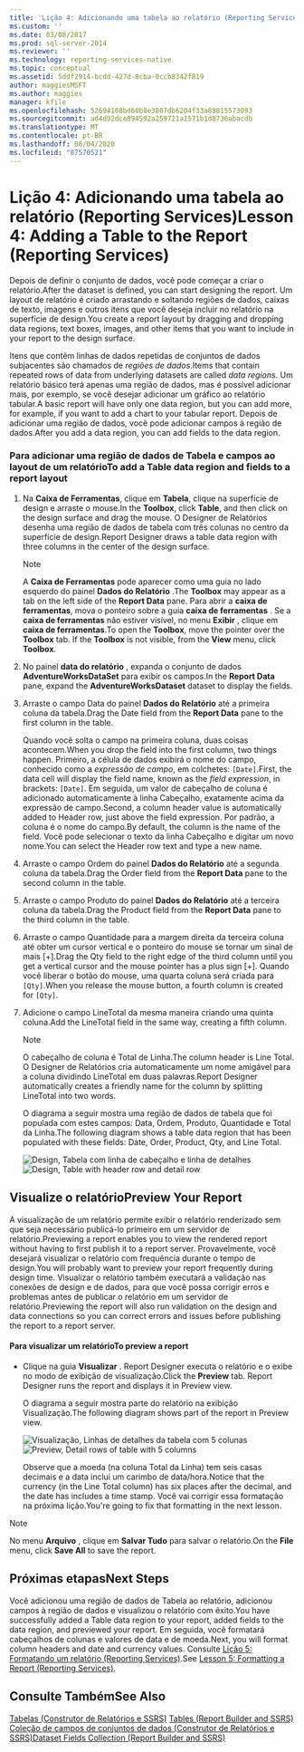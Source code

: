```yaml
---
title: 'Lição 4: Adicionando uma tabela ao relatório (Reporting Services) | Microsoft Docs'
ms.custom: ''
ms.date: 03/08/2017
ms.prod: sql-server-2014
ms.reviewer: ''
ms.technology: reporting-services-native
ms.topic: conceptual
ms.assetid: 5ddf2914-bcdd-427d-8cba-0ccb8342f819
author: maggiesMSFT
ms.author: maggies
manager: kfile
ms.openlocfilehash: 52694168bd60b8e3807db6204f33a89815573093
ms.sourcegitcommit: ad4d92dce894592a259721a1571b1d8736abacdb
ms.translationtype: MT
ms.contentlocale: pt-BR
ms.lasthandoff: 08/04/2020
ms.locfileid: "87570521"
---
```

# <a name="lesson-4-adding-a-table-to-the-report-reporting-services"></a><span data-ttu-id="eaec6-102">Lição 4: Adicionando uma tabela ao relatório (Reporting Services)</span><span class="sxs-lookup"><span data-stu-id="eaec6-102">Lesson 4: Adding a Table to the Report (Reporting Services)</span></span>
  <span data-ttu-id="eaec6-103">Depois de definir o conjunto de dados, você pode começar a criar o relatório.</span><span class="sxs-lookup"><span data-stu-id="eaec6-103">After the dataset is defined, you can start designing the report.</span></span> <span data-ttu-id="eaec6-104">Um layout de relatório é criado arrastando e soltando regiões de dados, caixas de texto, imagens e outros itens que você deseja incluir no relatório na superfície de design.</span><span class="sxs-lookup"><span data-stu-id="eaec6-104">You create a report layout by dragging and dropping data regions, text boxes, images, and other items that you want to include in your report to the design surface.</span></span>  
  
 <span data-ttu-id="eaec6-105">Itens que contêm linhas de dados repetidas de conjuntos de dados subjacentes são chamados de *regiões de dados*.</span><span class="sxs-lookup"><span data-stu-id="eaec6-105">Items that contain repeated rows of data from underlying datasets are called *data regions*.</span></span> <span data-ttu-id="eaec6-106">Um relatório básico terá apenas uma região de dados, mas é possível adicionar mais, por exemplo, se você desejar adicionar um gráfico ao relatório tabular.</span><span class="sxs-lookup"><span data-stu-id="eaec6-106">A basic report will have only one data region, but you can add more, for example, if you want to add a chart to your tabular report.</span></span> <span data-ttu-id="eaec6-107">Depois de adicionar uma região de dados, você pode adicionar campos à região de dados.</span><span class="sxs-lookup"><span data-stu-id="eaec6-107">After you add a data region, you can add fields to the data region.</span></span>  
  
### <a name="to-add-a-table-data-region-and-fields-to-a-report-layout"></a><span data-ttu-id="eaec6-108">Para adicionar uma região de dados de Tabela e campos ao layout de um relatório</span><span class="sxs-lookup"><span data-stu-id="eaec6-108">To add a Table data region and fields to a report layout</span></span>  
  
1.  <span data-ttu-id="eaec6-109">Na **Caixa de Ferramentas**, clique em **Tabela**, clique na superfície de design e arraste o mouse.</span><span class="sxs-lookup"><span data-stu-id="eaec6-109">In the **Toolbox**, click **Table**, and then click on the design surface and drag the mouse.</span></span> <span data-ttu-id="eaec6-110">O Designer de Relatórios desenha uma região de dados de tabela com três colunas no centro da superfície de design.</span><span class="sxs-lookup"><span data-stu-id="eaec6-110">Report Designer draws a table data region with three columns in the center of the design surface.</span></span>  
  
    > [!NOTE]  
    >  <span data-ttu-id="eaec6-111">A **Caixa de Ferramentas** pode aparecer como uma guia no lado esquerdo do painel **Dados do Relatório** .</span><span class="sxs-lookup"><span data-stu-id="eaec6-111">The **Toolbox** may appear as a tab on the left side of the **Report Data** pane.</span></span> <span data-ttu-id="eaec6-112">Para abrir a **caixa de ferramentas**, mova o ponteiro sobre a guia **caixa de ferramentas** . Se a **caixa de ferramentas** não estiver visível, no menu **Exibir** , clique em **caixa de ferramentas**.</span><span class="sxs-lookup"><span data-stu-id="eaec6-112">To open the **Toolbox**, move the pointer over the **Toolbox** tab. If the **Toolbox** is not visible, from the **View** menu, click **Toolbox**.</span></span>  
  
2.  <span data-ttu-id="eaec6-113">No painel **data do relatório** , expanda o conjunto de dados **AdventureWorksDataSet** para exibir os campos.</span><span class="sxs-lookup"><span data-stu-id="eaec6-113">In the **Report Data** pane, expand the **AdventureWorksDataset** dataset to display the fields.</span></span>  
  
3.  <span data-ttu-id="eaec6-114">Arraste o campo Data do painel **Dados do Relatório** até a primeira coluna da tabela.</span><span class="sxs-lookup"><span data-stu-id="eaec6-114">Drag the Date field from the **Report Data** pane to the first column in the table.</span></span>  
  
     <span data-ttu-id="eaec6-115">Quando você solta o campo na primeira coluna, duas coisas acontecem.</span><span class="sxs-lookup"><span data-stu-id="eaec6-115">When you drop the field into the first column, two things happen.</span></span> <span data-ttu-id="eaec6-116">Primeiro, a célula de dados exibirá o nome do campo, conhecido como a *expressão de campo*, em colchetes: `[Date]`.</span><span class="sxs-lookup"><span data-stu-id="eaec6-116">First, the data cell will display the field name, known as the *field expression*, in brackets: `[Date]`.</span></span> <span data-ttu-id="eaec6-117">Em seguida, um valor de cabeçalho de coluna é adicionado automaticamente à linha Cabeçalho, exatamente acima da expressão de campo.</span><span class="sxs-lookup"><span data-stu-id="eaec6-117">Second, a column header value is automatically added to Header row, just above the field expression.</span></span> <span data-ttu-id="eaec6-118">Por padrão, a coluna é o nome do campo.</span><span class="sxs-lookup"><span data-stu-id="eaec6-118">By default, the column is the name of the field.</span></span> <span data-ttu-id="eaec6-119">Você pode selecionar o texto da linha Cabeçalho e digitar um novo nome.</span><span class="sxs-lookup"><span data-stu-id="eaec6-119">You can select the Header row text and type a new name.</span></span>  
  
4.  <span data-ttu-id="eaec6-120">Arraste o campo Ordem do painel **Dados do Relatório** até a segunda coluna da tabela.</span><span class="sxs-lookup"><span data-stu-id="eaec6-120">Drag the Order field from the **Report Data** pane to the second column in the table.</span></span>  
  
5.  <span data-ttu-id="eaec6-121">Arraste o campo Produto do painel **Dados do Relatório** até a terceira coluna da tabela.</span><span class="sxs-lookup"><span data-stu-id="eaec6-121">Drag the Product field from the **Report Data** pane to the third column in the table.</span></span>  
  
6.  <span data-ttu-id="eaec6-122">Arraste o campo Quantidade para a margem direita da terceira coluna até obter um cursor vertical e o ponteiro do mouse se tornar um sinal de mais [+].</span><span class="sxs-lookup"><span data-stu-id="eaec6-122">Drag the Qty field to the right edge of the third column until you get a vertical cursor and the mouse pointer has a plus sign [+].</span></span> <span data-ttu-id="eaec6-123">Quando você liberar o botão do mouse, uma quarta coluna será criada para `[Qty]`.</span><span class="sxs-lookup"><span data-stu-id="eaec6-123">When you release the mouse button, a fourth column is created for `[Qty]`.</span></span>  
  
7.  <span data-ttu-id="eaec6-124">Adicione o campo LineTotal da mesma maneira criando uma quinta coluna.</span><span class="sxs-lookup"><span data-stu-id="eaec6-124">Add the LineTotal field in the same way, creating a fifth column.</span></span>  
  
    > [!NOTE]  
    >  <span data-ttu-id="eaec6-125">O cabeçalho de coluna é Total de Linha.</span><span class="sxs-lookup"><span data-stu-id="eaec6-125">The column header is Line Total.</span></span> <span data-ttu-id="eaec6-126">O Designer de Relatórios cria automaticamente um nome amigável para a coluna dividindo LineTotal em duas palavras.</span><span class="sxs-lookup"><span data-stu-id="eaec6-126">Report Designer automatically creates a friendly name for the column by splitting LineTotal into two words.</span></span>  
  
     <span data-ttu-id="eaec6-127">O diagrama a seguir mostra uma região de dados de tabela que foi populada com estes campos: Data, Ordem, Produto, Quantidade e Total da Linha.</span><span class="sxs-lookup"><span data-stu-id="eaec6-127">The following diagram shows a table data region that has been populated with these fields: Date, Order, Product, Qty, and Line Total.</span></span>  
  
     <span data-ttu-id="eaec6-128">![Design, Tabela com linha de cabeçalho e linha de detalhes](../../2014/tutorials/media/rs-basictabledetailsdesign.gif "Design, Tabela com linha de cabeçalho e linha de detalhes")</span><span class="sxs-lookup"><span data-stu-id="eaec6-128">![Design, Table with header row and detail row](../../2014/tutorials/media/rs-basictabledetailsdesign.gif "Design, Table with header row and detail row")</span></span>  
  
## <a name="preview-your-report"></a><span data-ttu-id="eaec6-129">Visualize o relatório</span><span class="sxs-lookup"><span data-stu-id="eaec6-129">Preview Your Report</span></span>  
 <span data-ttu-id="eaec6-130">A visualização de um relatório permite exibir o relatório renderizado sem que seja necessário publicá-lo primeiro em um servidor de relatório.</span><span class="sxs-lookup"><span data-stu-id="eaec6-130">Previewing a report enables you to view the rendered report without having to first publish it to a report server.</span></span> <span data-ttu-id="eaec6-131">Provavelmente, você desejará visualizar o relatório com frequência durante o tempo de design.</span><span class="sxs-lookup"><span data-stu-id="eaec6-131">You will probably want to preview your report frequently during design time.</span></span> <span data-ttu-id="eaec6-132">Visualizar o relatório também executará a validação nas conexões de design e de dados, para que você possa corrigir erros e problemas antes de publicar o relatório em um servidor de relatório.</span><span class="sxs-lookup"><span data-stu-id="eaec6-132">Previewing the report will also run validation on the design and data connections so you can correct errors and issues before publishing the report to a report server.</span></span>  
  
#### <a name="to-preview-a-report"></a><span data-ttu-id="eaec6-133">Para visualizar um relatório</span><span class="sxs-lookup"><span data-stu-id="eaec6-133">To preview a report</span></span>  
  
-   <span data-ttu-id="eaec6-134">Clique na guia **Visualizar** . Report Designer executa o relatório e o exibe no modo de exibição de visualização.</span><span class="sxs-lookup"><span data-stu-id="eaec6-134">Click the **Preview** tab. Report Designer runs the report and displays it in Preview view.</span></span>  
  
     <span data-ttu-id="eaec6-135">O diagrama a seguir mostra parte do relatório na exibição Visualização.</span><span class="sxs-lookup"><span data-stu-id="eaec6-135">The following diagram shows part of the report in Preview view.</span></span>  
  
     <span data-ttu-id="eaec6-136">![Visualização, Linhas de detalhes da tabela com 5 colunas](../../2014/tutorials/media/rs-basictabledetailspreview.gif "Visualização, Linhas de detalhes da tabela com 5 colunas")</span><span class="sxs-lookup"><span data-stu-id="eaec6-136">![Preview, Detail rows of table with 5 columns](../../2014/tutorials/media/rs-basictabledetailspreview.gif "Preview, Detail rows of table with 5 columns")</span></span>  
  
     <span data-ttu-id="eaec6-137">Observe que a moeda (na coluna Total da Linha) tem seis casas decimais e a data inclui um carimbo de data/hora.</span><span class="sxs-lookup"><span data-stu-id="eaec6-137">Notice that the currency (in the Line Total column) has six places after the decimal, and the date has includes a time stamp.</span></span> <span data-ttu-id="eaec6-138">Você vai corrigir essa formatação na próxima lição.</span><span class="sxs-lookup"><span data-stu-id="eaec6-138">You're going to fix that formatting in the next lesson.</span></span>  
  
> [!NOTE]  
>  <span data-ttu-id="eaec6-139">No menu **Arquivo** , clique em **Salvar Tudo** para salvar o relatório.</span><span class="sxs-lookup"><span data-stu-id="eaec6-139">On the **File** menu, click **Save All** to save the report.</span></span>  
  
## <a name="next-steps"></a><span data-ttu-id="eaec6-140">Próximas etapas</span><span class="sxs-lookup"><span data-stu-id="eaec6-140">Next Steps</span></span>  
 <span data-ttu-id="eaec6-141">Você adicionou uma região de dados de Tabela ao relatório, adicionou campos à região de dados e visualizou o relatório com êxito.</span><span class="sxs-lookup"><span data-stu-id="eaec6-141">You have successfully added a Table data region to your report, added fields to the data region, and previewed your report.</span></span> <span data-ttu-id="eaec6-142">Em seguida, você formatará cabeçalhos de colunas e valores de data e de moeda.</span><span class="sxs-lookup"><span data-stu-id="eaec6-142">Next, you will format column headers and date and currency values.</span></span> <span data-ttu-id="eaec6-143">Consulte [Lição 5: Formatando um relatório &#40;Reporting Services&#41;](../reporting-services/lesson-5-formatting-a-report-reporting-services.md).</span><span class="sxs-lookup"><span data-stu-id="eaec6-143">See [Lesson 5: Formatting a Report &#40;Reporting Services&#41;](../reporting-services/lesson-5-formatting-a-report-reporting-services.md).</span></span>  
  
## <a name="see-also"></a><span data-ttu-id="eaec6-144">Consulte Também</span><span class="sxs-lookup"><span data-stu-id="eaec6-144">See Also</span></span>  
 <span data-ttu-id="eaec6-145">[Tabelas &#40;Construtor de Relatórios e SSRS&#41;](report-design/tables-report-builder-and-ssrs.md) </span><span class="sxs-lookup"><span data-stu-id="eaec6-145">[Tables &#40;Report Builder  and SSRS&#41;](report-design/tables-report-builder-and-ssrs.md) </span></span>  
 [<span data-ttu-id="eaec6-146">Coleção de campos de conjuntos de dados &#40;Construtor de Relatórios e SSRS&#41;</span><span class="sxs-lookup"><span data-stu-id="eaec6-146">Dataset Fields Collection &#40;Report Builder and SSRS&#41;</span></span>](report-data/dataset-fields-collection-report-builder-and-ssrs.md)  
  
  
